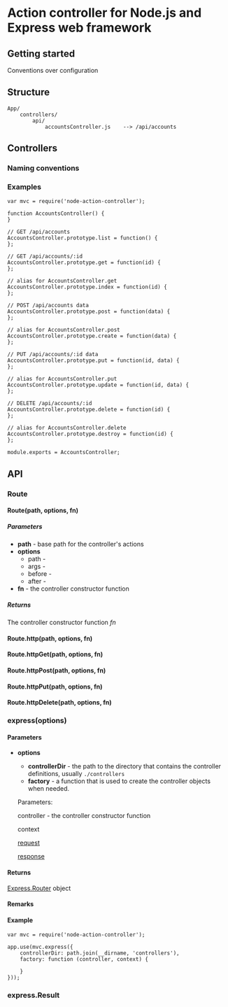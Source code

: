 # Action controller for Node.js and Express web framework

## Getting started

Conventions over configuration

## Structure

    App/
        controllers/
            api/
                accountsController.js    --> /api/accounts

## Controllers



### Naming conventions

### Examples

    var mvc = require('node-action-controller');

    function AccountsController() {
    }

    // GET /api/accounts
    AccountsController.prototype.list = function() {
    };

    // GET /api/accounts/:id
    AccountsController.prototype.get = function(id) {
    };

    // alias for AccountsController.get
    AccountsController.prototype.index = function(id) {
    };

    // POST /api/accounts data
    AccountsController.prototype.post = function(data) {
    };

    // alias for AccountsController.post
    AccountsController.prototype.create = function(data) {
    };

    // PUT /api/accounts/:id data
    AccountsController.prototype.put = function(id, data) {
    };

    // alias for AccountsController.put
    AccountsController.prototype.update = function(id, data) {
    };

    // DELETE /api/accounts/:id
    AccountsController.prototype.delete = function(id) {
    };

    // alias for AccountsController.delete
    AccountsController.prototype.destroy = function(id) {
    };

    module.exports = AccountsController;

## API

### Route

#### Route(path, options, fn)

##### Parameters

* **path** - base path for the controller's actions
* **options**
    * path -
    * args -
    * before -
    * after -
* **fn** - the controller constructor function

##### Returns
The controller constructor function *fn*


#### Route.http(path, options, fn)

#### Route.httpGet(path, options, fn)

#### Route.httpPost(path, options, fn)

#### Route.httpPut(path, options, fn)

#### Route.httpDelete(path, options, fn)

### express(options)

#### Parameters

* **options**
    *   **controllerDir** - the path to the directory that contains the controller definitions, usually ```./controllers```
    *   **factory** - a function that is used to create the controller objects when needed.

    Parameters:

    controller - the controller constructor function

    context

    [request](http://expressjs.com/4x/api.html#request)

    [response](http://expressjs.com/4x/api.html#response)

#### Returns
[Express.Router](http://expressjs.com/4x/api.html#router) object

#### Remarks

#### Example
    var mvc = require('node-action-controller');

    app.use(mvc.express({
        controllerDir: path.join(__dirname, 'controllers'),
        factory: function (controller, context) {

        }
    }));

### express.Result